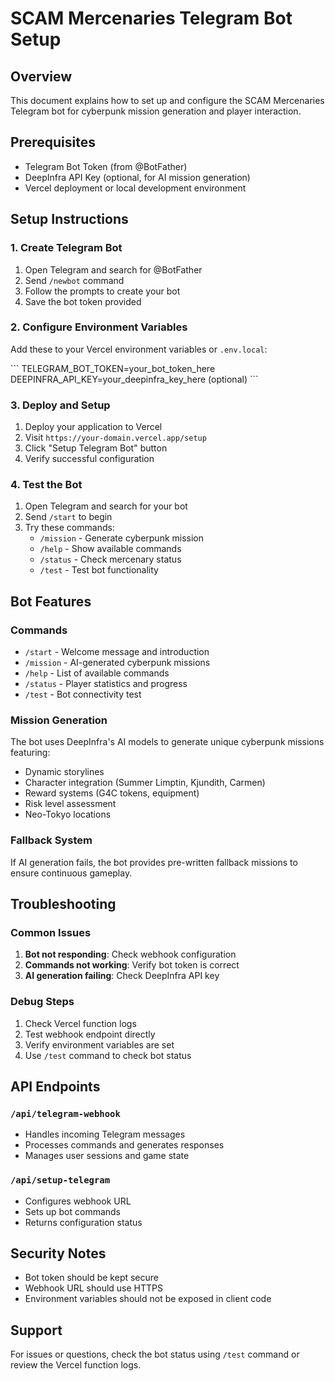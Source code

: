 # SCAM Mercenaries Telegram Bot Setup

## Overview
This document explains how to set up and configure the SCAM Mercenaries Telegram bot for cyberpunk mission generation and player interaction.

## Prerequisites
- Telegram Bot Token (from @BotFather)
- DeepInfra API Key (optional, for AI mission generation)
- Vercel deployment or local development environment

## Setup Instructions

### 1. Create Telegram Bot
1. Open Telegram and search for @BotFather
2. Send `/newbot` command
3. Follow the prompts to create your bot
4. Save the bot token provided

### 2. Configure Environment Variables
Add these to your Vercel environment variables or `.env.local`:

\`\`\`
TELEGRAM_BOT_TOKEN=your_bot_token_here
DEEPINFRA_API_KEY=your_deepinfra_key_here (optional)
\`\`\`

### 3. Deploy and Setup
1. Deploy your application to Vercel
2. Visit `https://your-domain.vercel.app/setup`
3. Click "Setup Telegram Bot" button
4. Verify successful configuration

### 4. Test the Bot
1. Open Telegram and search for your bot
2. Send `/start` to begin
3. Try these commands:
   - `/mission` - Generate cyberpunk mission
   - `/help` - Show available commands
   - `/status` - Check mercenary status
   - `/test` - Test bot functionality

## Bot Features

### Commands
- `/start` - Welcome message and introduction
- `/mission` - AI-generated cyberpunk missions
- `/help` - List of available commands
- `/status` - Player statistics and progress
- `/test` - Bot connectivity test

### Mission Generation
The bot uses DeepInfra's AI models to generate unique cyberpunk missions featuring:
- Dynamic storylines
- Character integration (Summer Limptin, Kjundith, Carmen)
- Reward systems (G4C tokens, equipment)
- Risk level assessment
- Neo-Tokyo locations

### Fallback System
If AI generation fails, the bot provides pre-written fallback missions to ensure continuous gameplay.

## Troubleshooting

### Common Issues
1. **Bot not responding**: Check webhook configuration
2. **Commands not working**: Verify bot token is correct
3. **AI generation failing**: Check DeepInfra API key

### Debug Steps
1. Check Vercel function logs
2. Test webhook endpoint directly
3. Verify environment variables are set
4. Use `/test` command to check bot status

## API Endpoints

### `/api/telegram-webhook`
- Handles incoming Telegram messages
- Processes commands and generates responses
- Manages user sessions and game state

### `/api/setup-telegram`
- Configures webhook URL
- Sets up bot commands
- Returns configuration status

## Security Notes
- Bot token should be kept secure
- Webhook URL should use HTTPS
- Environment variables should not be exposed in client code

## Support
For issues or questions, check the bot status using `/test` command or review the Vercel function logs.
